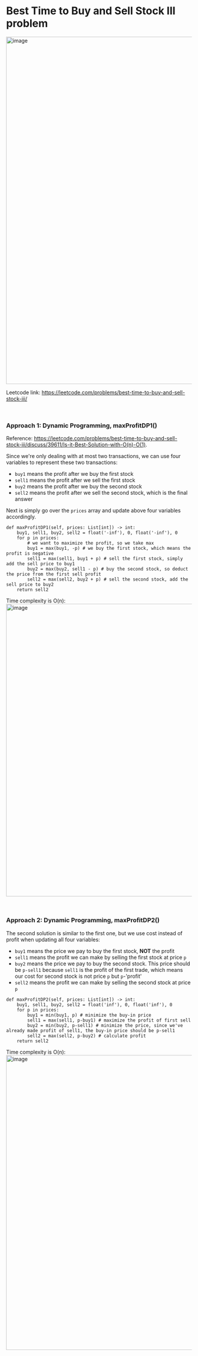 # Best Time to Buy and Sell Stock III problem
<img width="939" alt="image" src="https://user-images.githubusercontent.com/25105806/151063611-86f3d02f-83d4-4ca2-90ec-1c3e9bdce4f7.png">

Leetcode link: https://leetcode.com/problems/best-time-to-buy-and-sell-stock-iii/

<br />

### Approach 1: Dynamic Programming, maxProfitDP1()
Reference: https://leetcode.com/problems/best-time-to-buy-and-sell-stock-iii/discuss/39611/Is-it-Best-Solution-with-O(n)-O(1).

Since we're only dealing with at most two transactions, we can use four variables to represent these two transactions:
* `buy1` means the profit after we buy the first stock
* `sell1` means the profit after we sell the first stock
* `buy2` means the profit after we buy the second stock
* `sell2` means the profit after we sell the second stock, which is the final answer

Next is simply go over the `prices` array and update above four variables accordingly.
```python3
def maxProfitDP1(self, prices: List[int]) -> int:
    buy1, sell1, buy2, sell2 = float('-inf'), 0, float('-inf'), 0
    for p in prices:
        # we want to maximize the profit, so we take max
        buy1 = max(buy1, -p) # we buy the first stock, which means the profit is negative
        sell1 = max(sell1, buy1 + p) # sell the first stock, simply add the sell price to buy1
        buy2 = max(buy2, sell1 - p) # buy the second stock, so deduct the price from the first sell profit
        sell2 = max(sell2, buy2 + p) # sell the second stock, add the sell price to buy2
    return sell2
```

Time complexity is O(n):\
<img width="791" alt="image" src="https://user-images.githubusercontent.com/25105806/151064386-454f0848-83a8-4151-bde9-d7572ef6b1ce.png">


<br />

### Approach 2: Dynamic Programming, maxProfitDP2()
The second solution is similar to the first one, but we use cost instead of profit when updating all four variables:
* `buy1` means the price we pay to buy the first stock, **NOT** the profit
* `sell1` means the profit we can make by selling the first stock at price `p`
* `buy2` means the price we pay to buy the second stock. This price should be `p-sell1` because `sell1` is the profit of the first trade, which means our cost for second stock is not price `p` but `p`-'profit'
* `sell2` means the profit we can make by selling the second stock at price `p`

```python3
def maxProfitDP2(self, prices: List[int]) -> int:
    buy1, sell1, buy2, sell2 = float('inf'), 0, float('inf'), 0
    for p in prices:
        buy1 = min(buy1, p) # minimize the buy-in price
        sell1 = max(sell1, p-buy1) # maximize the profit of first sell
        buy2 = min(buy2, p-sell1) # minimize the price, since we've already made profit of sell1, the buy-in price should be p-sell1
        sell2 = max(sell2, p-buy2) # calculate profit
    return sell2
```

Time complexity is O(n):\
<img width="797" alt="image" src="https://user-images.githubusercontent.com/25105806/151064938-f996f9f0-f255-4c3b-9315-09c746a2ae99.png">
